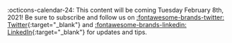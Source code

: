 :octicons-calendar-24: This content will be coming Tuesday February 8th, 2021! Be sure to subscribe and follow us on [:fontawesome-brands-twitter: Twitter](https://twitter.com/GokuMohandas){:target="_blank"} and [:fontawesome-brands-linkedin: LinkedIn](https://www.linkedin.com/in/goku){:target="_blank"} for updates and tips.
